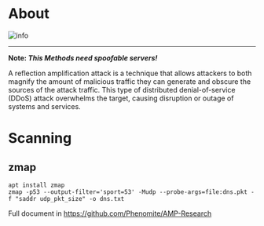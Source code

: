 # About
![info](https://cdn.discordapp.com/attachments/909717830461698078/950213007856795648/image.png)

***

**Note: _This Methods need spoofable servers!_**

A reflection amplification attack is a technique that allows attackers to both magnify the amount of malicious traffic they can generate and obscure the sources of the attack traffic. This type of distributed denial-of-service (DDoS) attack overwhelms the target, causing disruption or outage of systems and services.


# Scanning

## zmap
```
apt install zmap
zmap -p53 --output-filter='sport=53' -Mudp --probe-args=file:dns.pkt -f "saddr udp_pkt_size" -o dns.txt
```
Full document in https://github.com/Phenomite/AMP-Research